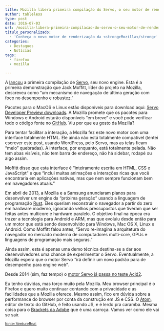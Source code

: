 ```yaml
---
title: Mozilla libera primeira compilação do Servo, o seu motor de renderização
author: tableless
type: post
date: 2016-07-03
url: /mozilla-libera-primeira-compilacao-do-servo-o-seu-motor-de-renderizacao/
titulo_personalizado:
  - 'Conheça o novo motor de renderização da <strong>Mozilla</strong>'
categories:
  - Destaques
  - Notícias
tags:
  - firefox
  - mozilla

---
```

A [lançou][1] a primeira compilação de [Servo][2], seu novo engine. Esta é a primeira demonstração que Jack Moffitt, líder do projeto na Mozilla, descreveu como &#8220;um mecanismo de navegação de última geração com foco no desempenho e robustez.&#8221;

Pacotes para o MacOS e Linux estão disponíveis para download aqui: [Servo Developer Preview downloads][3]. A Mozilla promete que os pacotes para Windows e Android estarão disponíveis &#8220;em breve&#8221; e você pode verificar todo o código fonte no [GitHub][4]. Viu por que eu gosto da Mozilla?

Para tentar facilitar a interação, a Mozilla fez este novo motor com uma interface totalmente HTML. Ele ainda não está totalmente compatível (tentei escrever este post, usando WordPress, pelo Servo, mas as telas ficam &#8220;meio&#8221; quebradas). A interface, por enquanto, está totalmente pelada. Não tem abas visíveis, não tem barra de endereço, não há sidebar, rodapé ou algo assim.

Moffitt disse que esta interface é &#8220;inteiramente escrita em HTML, CSS e JavaScript&#8221; e que &#8220;inclui muitas animações e interações ricas que você encontraria em aplicações nativas, mas que nem sempre funcionam bem em navegadores atuais.&#8221;

<span class="embed-youtube" style="text-align:center; display: block;"></p> 

<p>
</p>

<p>
  </span>
</p>

<p>
  Em abril de 2013, a Mozilla e a Samsung anunciaram planos para desenvolver um engine da &#8220;próxima geração&#8221; usando a linguagem de programação <a href="https://www.rust-lang.org/">Rust</a>. Eles queriam reconstruir o navegador a partir do zero em hardware moderno, ignorando velhos pressupostos que tiveram que ser feitas antes multicore e hardware paralelo. O objetivo final na época era trazer a tecnologia para Android e ARM, mas que evoluiu desde então para um motor que está sendo desenvolvido para Windows, Mac OS X, Linux e Android. Como Moffitt falou antes, &#8220;Servo re-imagina a arquitetura do navegador no mercado moderna de computadores multi-core, GPUs e linguagens de programação mais seguras.&#8221;
</p>

<p>
  Ainda assim, esta é apenas uma demo técnica destina-se a dar aos desenvolvedores uma chance de experimentar o Servo. Eventualmente, a Mozilla espera que o motor Servo &#8220;irá definir um novo padrão para de desempenho para engine web&#8221;.
</p>

<p>
  Desde 2014 (sim, faz tempo) o <a href="https://blog.mozilla.org/research/2014/04/17/another-big-milestone-for-servo-acid2/">motor Servo já passa no teste Acid2</a>.
</p>

<p>
  Eu tenho dúvidas, mas torço muito pela Mozilla. Meu browser principal é o Firefox e quero muito continuar contando com a privacidade e as facilidades que a Mozilla oferece. Mesmo assim, fico em dúvida sobre a performance do browser por conta da construção em JS e CSS. O <a href="http://tableless.com.br/atom-o-novo-editor-github/">Atom</a>, editor de texto do GitHub, é feito usando JS, e é lerdo pra caramba. Mesma coisa para o <a href="http://tableless.com.br/o-editor-de-textos-open-source-da-adobe-o-brackets/">Brackets da Adobe</a> que é uma carroça. Vamos ver como ele vai se sair.
</p>

<p>
  <small><a href="http://venturebeat.com/2016/07/01/mozilla-releases-first-nightly-build-of-servo-its-next-generation-browser-engine/">fonte: VentureBeat</a></strong></p>

 [1]: https://blog.servo.org/2016/06/30/servo-nightlies/
 [2]: https://servo.org/
 [3]: https://servo-builds.s3.amazonaws.com/index.html
 [4]: https://github.com/servo/servo/